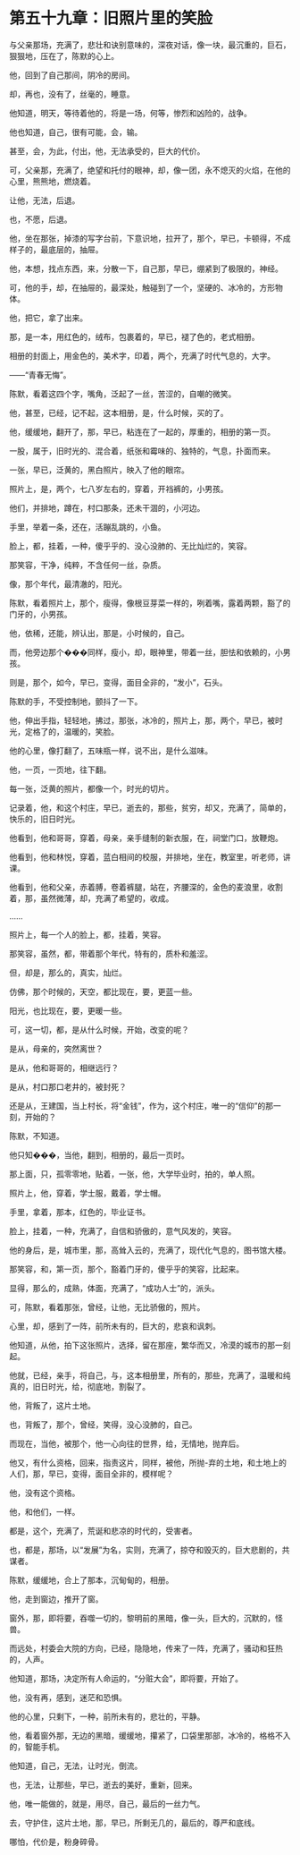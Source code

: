 # 第五十九章：旧照片里的笑脸

与父亲那场，充满了，悲壮和诀别意味的，深夜对话，像一块，最沉重的，巨石，狠狠地，压在了，陈默的心上。

他，回到了自己那间，阴冷的房间。

却，再也，没有了，丝毫的，睡意。

他知道，明天，等待着他的，将是一场，何等，惨烈和凶险的，战争。

他也知道，自己，很有可能，会，输。

甚至，会，为此，付出，他，无法承受的，巨大的代价。

可，父亲那，充满了，绝望和托付的眼神，却，像一团，永不熄灭的火焰，在他的心里，熊熊地，燃烧着。

让他，无法，后退。

也，不愿，后退。

他，坐在那张，掉漆的写字台前，下意识地，拉开了，那个，早已，卡顿得，不成样子的，最底层的，抽屉。

他，本想，找点东西，来，分散一下，自己那，早已，绷紧到了极限的，神经。

可，他的手，却，在抽屉的，最深处，触碰到了一个，坚硬的、冰冷的，方形物体。

他，把它，拿了出来。

那，是一本，用红色的，绒布，包裹着的，早已，褪了色的，老式相册。

相册的封面上，用金色的，美术字，印着，两个，充满了时代气息的，大字。

——“青春无悔”。

陈默，看着这四个字，嘴角，泛起了一丝，苦涩的，自嘲的微笑。

他，甚至，已经，记不起，这本相册，是，什么时候，买的了。

他，缓缓地，翻开了，那，早已，粘连在了一起的，厚重的，相册的第一页。

一股，属于，旧时光的、混合着，纸张和霉味的、独特的，气息，扑面而来。

一张，早已，泛黄的，黑白照片，映入了他的眼帘。

照片上，是，两个，七八岁左右的，穿着，开裆裤的，小男孩。

他们，并排地，蹲在，村口那条，还未干涸的，小河边。

手里，举着一条，还在，活蹦乱跳的，小鱼。

脸上，都，挂着，一种，傻乎乎的、没心没肺的、无比灿烂的，笑容。

那笑容，干净，纯粹，不含任何一丝，杂质。

像，那个年代，最清澈的，阳光。

陈默，看着照片上，那个，瘦得，像根豆芽菜一样的，咧着嘴，露着两颗，豁了的门牙的，小男孩。

他，依稀，还能，辨认出，那是，小时候的，自己。

而，他旁边那个���同样，瘦小，却，眼神里，带着一丝，胆怯和依赖的，小男孩。

则是，那个，如今，早已，变得，面目全非的，“发小”，石头。

陈默的手，不受控制地，颤抖了一下。

他，伸出手指，轻轻地，拂过，那张，冰冷的，照片上，那，两个，早已，被时光，定格了的，温暖的，笑脸。

他的心里，像打翻了，五味瓶一样，说不出，是什么滋味。

他，一页，一页地，往下翻。

每一张，泛黄的照片，都像一个，时光的切片。

记录着，他，和这个村庄，早已，逝去的，那些，贫穷，却又，充满了，简单的，快乐的，旧日时光。

他看到，他和哥哥，穿着，母亲，亲手缝制的新衣服，在，祠堂门口，放鞭炮。

他看到，他和林悦，穿着，蓝白相间的校服，并排地，坐在，教室里，听老师，讲课。

他看到，他和父亲，赤着膊，卷着裤腿，站在，齐腰深的，金色的麦浪里，收割着，那，虽然微薄，却，充满了希望的，收成。

……

照片上，每一个人的脸上，都，挂着，笑容。

那笑容，虽然，都，带着那个年代，特有的，质朴和羞涩。

但，却是，那么的，真实，灿烂。

仿佛，那个时候的，天空，都比现在，要，更蓝一些。

阳光，也比现在，要，更暖一些。

可，这一切，都，是从什么时候，开始，改变的呢？

是从，母亲的，突然离世？

是从，他和哥哥的，相继远行？

是从，村口那口老井的，被封死？

还是从，王建国，当上村长，将“金钱”，作为，这个村庄，唯一的“信仰”的那一刻，开始的？

陈默，不知道。

他只知���，当他，翻到，相册的，最后一页时。

那上面，只，孤零零地，贴着，一张，他，大学毕业时，拍的，单人照。

照片上，他，穿着，学士服，戴着，学士帽。

手里，拿着，那本，红色的，毕业证书。

脸上，挂着，一种，充满了，自信和骄傲的，意气风发的，笑容。

他的身后，是，城市里，那，高耸入云的，充满了，现代化气息的，图书馆大楼。

那笑容，和，第一页，那个，豁着门牙的，傻乎乎的笑容，比起来。

显得，那么的，成熟，体面，充满了，“成功人士”的，派头。

可，陈默，看着那张，曾经，让他，无比骄傲的，照片。

心里，却，感到了一阵，前所未有的，巨大的，悲哀和讽刺。

他知道，从他，拍下这张照片，选择，留在那座，繁华而又，冷漠的城市的那一刻起。

他就，已经，亲手，将自己，与，这本相册里，所有的，那些，充满了，温暖和纯真的，旧日时光，给，彻底地，割裂了。

他，背叛了，这片土地。

也，背叛了，那个，曾经，笑得，没心没肺的，自己。

而现在，当他，被那个，他一心向往的世界，给，无情地，抛弃后。

他又，有什么资格，回来，指责这片，同样，被他，所抛-弃的土地，和土地上的人们，那，早已，变得，面目全非的，模样呢？

他，没有这个资格。

他，和他们，一样。

都是，这个，充满了，荒诞和悲凉的时代的，受害者。

也，都是，那场，以“发展”为名，实则，充满了，掠夺和毁灭的，巨大悲剧的，共谋者。

陈默，缓缓地，合上了那本，沉甸甸的，相册。

他，走到窗边，推开了窗。

窗外，那，即将要，吞噬一切的，黎明前的黑暗，像一头，巨大的，沉默的，怪兽。

而远处，村委会大院的方向，已经，隐隐地，传来了一阵，充满了，骚动和狂热的，人声。

他知道，那场，决定所有人命运的，“分赃大会”，即将要，开始了。

他，没有再，感到，迷茫和恐惧。

他的心里，只剩下，一种，前所未有的，悲壮的，平静。

他，看着窗外那，无边的黑暗，缓缓地，攥紧了，口袋里那部，冰冷的，格格不入的，智能手机。

他知道，自己，无法，让时光，倒流。

也，无法，让那些，早已，逝去的美好，重新，回来。

他，唯一能做的，就是，用尽，自己，最后的一丝力气。

去，守护住，这片土地，那，早已，所剩无几的，最后的，尊严和底线。

哪怕，代价是，粉身碎骨。